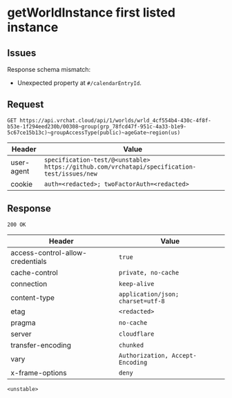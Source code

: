 # getWorldInstance first listed instance

## Issues
Response schema mismatch:
* Unexpected property at ``#/calendarEntryId``.
## Request
`GET https://api.vrchat.cloud/api/1/worlds/wrld_4cf554b4-430c-4f8f-b53e-1f294eed230b/00308~group(grp_78fcd47f-951c-4a33-b1e9-5c67ce15b13c)~groupAccessType(public)~ageGate~region(us)`

| Header | Value |
| ------ | ----- |
| user-agent | `specification-test/@<unstable> https://github.com/vrchatapi/specification-test/issues/new` |
| cookie | `auth=<redacted>; twoFactorAuth=<redacted>` |


## Response
`200 OK`

| Header | Value |
| ------ | ----- |
| access-control-allow-credentials | `true` |
| cache-control | `private, no-cache` |
| connection | `keep-alive` |
| content-type | `application/json; charset=utf-8` |
| etag | `<redacted>` |
| pragma | `no-cache` |
| server | `cloudflare` |
| transfer-encoding | `chunked` |
| vary | `Authorization, Accept-Encoding` |
| x-frame-options | `deny` |

```jsonc
<unstable>
```
